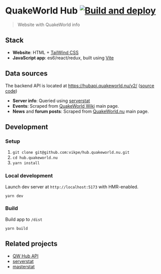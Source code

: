 # QuakeWorld Hub [![Build and deploy](https://github.com/vikpe/hub.quakeworld.nu/actions/workflows/deploy.yml/badge.svg)](https://github.com/vikpe/hub.quakeworld.nu/actions/workflows/deploy.yml)
> Website with QuakeWorld info

## Stack
* **Website**: HTML + [TailWind CSS](https://tailwindcss.com/)
* **JavaScript app**: es6/react/redux, built using [Vite](https://vitejs.dev/)

## Data sources
The backend API is located at https://hubapi.quakeworld.nu/v2/ ([source code](https://github.com/vikpe/qw-hub-api))

* **Server info**: Queried using [serverstat](https://github.com/vikpe/serverstat)
* **Events**: Scraped from [QuakeWorld Wiki](https://www.quakeworld.nu/wiki/Overview) main page.
* **News** and **forum posts**: Scraped from [QuakeWorld.nu](https://www.quakeworld.nu) main page.

## Development

### Setup
1. `git clone git@github.com:vikpe/hub.quakeworld.nu.git`
3. `cd hub.quakeworld.nu`   
3. `yarn install`

### Local development
Launch dev server at `http://localhost:5173` with HMR-enabled.
```
yarn dev
```

### Build
Build app to `/dist`
```
yarn build
```

## Related projects
* [QW Hub API](https://github.com/vikpe/qw-hub-api)
* [serverstat](https://github.com/vikpe/serverstat)
* [masterstat](https://github.com/vikpe/masterstat)
